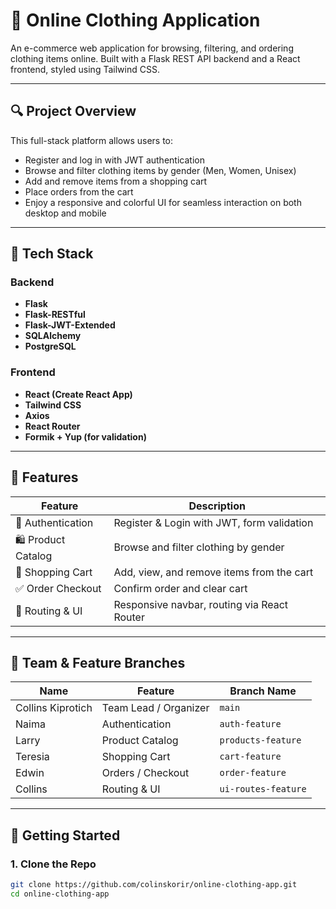 # 👕 Online Clothing Application

An e-commerce web application for browsing, filtering, and ordering clothing items online. Built with a Flask REST API backend and a React frontend, styled using Tailwind CSS.

---

## 🔍 Project Overview

This full-stack platform allows users to:
- Register and log in with JWT authentication
- Browse and filter clothing items by gender (Men, Women, Unisex)
- Add and remove items from a shopping cart
- Place orders from the cart
- Enjoy a responsive and colorful UI for seamless interaction on both desktop and mobile

---

## 🧠 Tech Stack

### Backend
- **Flask**
- **Flask-RESTful**
- **Flask-JWT-Extended**
- **SQLAlchemy**
- **PostgreSQL**

### Frontend
- **React (Create React App)**
- **Tailwind CSS**
- **Axios**
- **React Router**
- **Formik + Yup (for validation)**

---

## 🧩 Features

| Feature        | Description |
|----------------|-------------|
| 🔐 Authentication | Register & Login with JWT, form validation |
| 🛍️ Product Catalog | Browse and filter clothing by gender |
| 🛒 Shopping Cart | Add, view, and remove items from the cart |
| ✅ Order Checkout | Confirm order and clear cart |
| 🧭 Routing & UI | Responsive navbar, routing via React Router |

---

## 👥 Team & Feature Branches

| Name               | Feature               | Branch Name         |
|--------------------|-----------------------|---------------------|
| Collins Kiprotich  | Team Lead / Organizer | `main`              |
| Naima              | Authentication        | `auth-feature`      |
| Larry              | Product Catalog       | `products-feature`  |
| Teresia            | Shopping Cart         | `cart-feature`      |
| Edwin              | Orders / Checkout     | `order-feature`     |
| Collins            | Routing & UI          | `ui-routes-feature` |

---

## 🚀 Getting Started

### 1. Clone the Repo

```bash
git clone https://github.com/colinskorir/online-clothing-app.git
cd online-clothing-app

